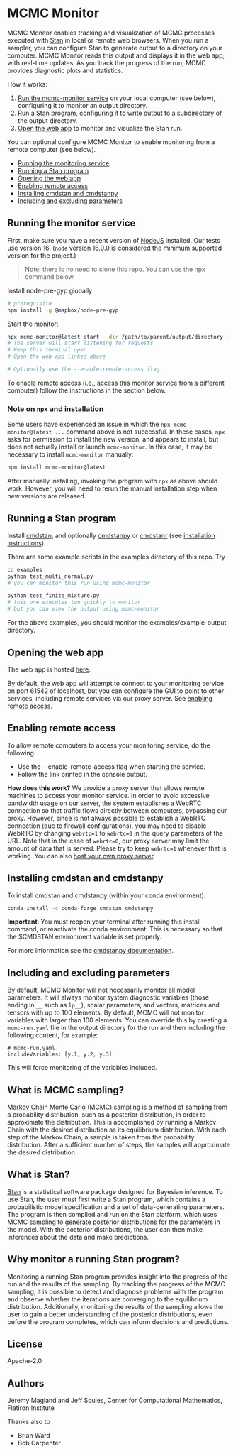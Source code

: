 # MCMC Monitor

MCMC Monitor enables tracking and visualization of MCMC processes executed with [Stan](https://mc-stan.org/) in local or remote web browsers. When you run a sampler, you can configure Stan to generate output to a directory on your computer. MCMC Monitor reads this output and displays it in the web app, with real-time updates. As you track the progress of the run, MCMC provides diagnostic plots and statistics.

How it works:

1. [Run the mcmc-monitor service](#running-the-monitor-service) on your local computer (see below), configuring it to monitor an output directory.
2. [Run a Stan program](#running-a-stan-program), configuring it to write output to a subdirectory of the output directory.
3. [Open the web app](http://flatironinstitute.github.io/mcmc-monitor) to monitor and visualize the Stan run.

You can optional configure MCMC Monitor to enable monitoring from a remote computer (see below).

* [Running the monitoring service](#running-the-monitor-service)
* [Running a Stan program](#running-a-stan-program)
* [Opening the web app](#opening-the-web-app)
* [Enabling remote access](#enabling-remote-access)
* [Installing cmdstan and cmdstanpy](#installing-cmdstan-and-cmdstanpy)
* [Including and excluding parameters](#including-and-excluding-parameters)

## Running the monitor service

First, make sure you have a recent version of [NodeJS](https://nodejs.org/en/download/) installed. Our tests use version 16.
(`node` version 16.0.0 is considered the minimum supported version for the project.)

> Note: there is no need to clone this repo. You can use the npx command below.

Install node-pre-gyp globally:

```bash
# prerequisite
npm install -g @mapbox/node-pre-gyp
```

Start the monitor:

```bash
npx mcmc-monitor@latest start --dir /path/to/parent/output/directory --verbose
# The server will start listening for requests
# Keep this terminal open
# Open the web app linked above

# Optionally use the --enable-remote-access flag
```

To enable remote access (i.e., access this monitor service from a different computer) follow the instructions in the section below.

### Note on `npx` and installation

Some users have experienced an issue in which the `npx mcmc-monitor@latest ...` command above is not successful. In
these cases, `npx` asks for permission to install the new version, and appears to install, but does not actually install or launch
`mcmc-monitor`. In this case, it may be necessary to install `mcmc-monitor` manually:

```bash
npm install mcmc-monitor@latest
```
After manually installing, invoking the program with `npx` as above should work. However, you will need to rerun the manual installation step
when new versions are released.


## Running a Stan program

Install [cmdstan](https://mc-stan.org/users/interfaces/cmdstan), and optionally [cmdstanpy](https://mc-stan.org/cmdstanpy/) or [cmdstanr](https://mc-stan.org/cmdstanr/) (see [installation instructions](#installing-cmdstan-and-cmdstanpy)).

There are some example scripts in the examples directory of this repo. Try

```bash
cd examples
python test_multi_normal.py
# you can monitor this run using mcmc-monitor

python test_finite_mixture.py
# this one executes too quickly to monitor
# but you can view the output using mcmc-monitor
```

For the above examples, you should monitor the examples/example-output directory.

## Opening the web app

The web app is hosted [here](http://flatironinstitute.github.io/mcmc-monitor).

By default, the web app will attempt to connect to your monitoring service on port 61542 of localhost, but you can configure the GUI to point to other services, including remote services via our proxy server. See [enabling remote access](#enabling-remote-access).

## Enabling remote access

To allow remote computers to access your monitoring service, do the following

* Use the --enable-remote-access flag when starting the service.
* Follow the link printed in the console output.

**How does this work?** We provide a proxy server that allows remote machines to access your monitor service. In order to avoid excessive bandwidth usage on our server, the system establishes a WebRTC connection so that traffic flows directly between computers, bypassing our proxy. However, since is not always possible to establish a WebRTC connection (due to firewall configurations), you may need to disable WebRTC by changing `webrtc=1` to `webrtc=0` in the query parameters of the URL. Note that in the case of `webrtc=0`, our proxy server may limit the amount of data that is served. Please try to keep `webrtc=1` whenever that is working. You can also [host your own proxy server](https://github.com/magland/connector-http-proxy).

## Installing cmdstan and cmdstanpy

To install cmdstan and cmdstanpy (within your conda environment):

```bash
conda install -c conda-forge cmdstan cmdstanpy
```

**Important**: You must reopen your terminal after running this install command, or reactivate the conda environment. This is necessary so that the $CMDSTAN environment variable is set properly.

For more information see the [cmdstanpy documentation](https://mc-stan.org/cmdstanpy/).

## Including and excluding parameters

By default, MCMC Monitor will not necessarily monitor all model parameters. It will always monitor system diagnostic variables (those ending in `__` such as `lp__`), scalar parameters, and vectors, matrices and tensors with up to 100 elements. By default, MCMC will not monitor variables with larger than 100 elements. You can override this by creating a `mcmc-run.yaml` file in the output directory for the run and then including the following content, for example:

```
# mcmc-run.yaml
includeVariables: [y.1, y.2, y.3]
```

This will force monitoring of the variables included.

## What is MCMC sampling?

[Markov Chain Monte Carlo](https://en.wikipedia.org/wiki/Markov_chain_Monte_Carlo) (MCMC) sampling is a method of sampling from a probability distribution, such as a posterior distribution, in order to approximate the distribution. This is accomplished by running a Markov Chain with the desired distribution as its equilibrium distribution. With each step of the Markov Chain, a sample is taken from the probability distribution. After a sufficient number of steps, the samples will approximate the desired distribution.

## What is Stan?

[Stan](https://mc-stan.org/) is a statistical software package designed for Bayesian inference. To use Stan, the user must first write a Stan program, which contains a probabilistic model specification and a set of data-generating parameters. The program is then compiled and run on the Stan platform, which uses MCMC sampling to generate posterior distributions for the parameters in the model. With the posterior distributions, the user can then make inferences about the data and make predictions.

## Why monitor a running Stan program?

Monitoring a running Stan program provides insight into the progress of the run and the results of the sampling. By tracking the progress of the MCMC sampling, it is possible to detect and diagnose problems with the program and observe whether the iterations are converging to the equilibrium distribution. Additionally, monitoring the results of the sampling allows the user to gain a better understanding of the posterior distributions, even before the program completes, which can inform decisions and predictions.

## License

Apache-2.0

## Authors

Jeremy Magland and Jeff Soules, Center for Computational Mathematics, Flatiron Institute

Thanks also to
* Brian Ward
* Bob Carpenter
